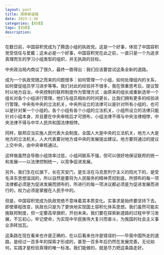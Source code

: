 ```yaml
---
layout: post
title: 探索新道路
date: 2023-1-30
categories: [初成]
tags: [初成]
description: 
---
```


在数日前，中国容积党成为了腾逸小组的执政党。这是一个好事，体现了中国容积党受信任与爱戴；这未必是一个好事，中国容积党在此之前，一直只是一个为追求真理而生的学习小组类型的组织，并无执政的目标。

中央政治局内商议了很久，最终一致得出：我们应该要尝试这条全新的道路。

成为一个执政党随之而来的问题很多：如何管理一个小组，如何处理组内的关系，如何督促组员学习进步等等。我们对此的经验并不很多，我在慎重思考后，提议暂时以地方自治，中央控制的联邦制度作为管理方式：由原来的组长或重新选举一个组长对各个小组进行管理，他们与组员相处的时间更长，比我们拥有更多的经验进行管理。中央有中央的立法机关，中央所设立的法律可以是针对所有小组的，也可以是针对某一个小组的。各个小组有各个小组的立法机关，小组所设立的法律只能针对小组本身，并且要在中央审核后才可颁布，小组法律不得与中央法律相悖，中央法律不得与中华人民共和国法律相悖。

同样，联邦应当实施人民代表大会制度。全国人大是中央的立法机关，地方人大是地方的立法机关。人大代表要对地方或中央的发展提出建议。地方要将通过的提议上交中央，由中央审核通过。

这样做虽然会导致小组效率过低，小组间联系不强，但可以很好地保证联邦的统一和发展——以法律控制统一，以竞争促进发展。

另外，我们生在红旗下，长在天安门，是生活在马克思列宁主义的阳光下的，是受毛泽东思想滋润的，所以自然是要将为人民服务的精神贯彻到底。所颁布的每一项法律都必须是为促进发展而颁布的，所进行的每一项决议都必须是为促进发展而进行的，权力必须是掌握在人民手中的。

但是，中国容积党成为执政党绝不意味着其本质变化。实事求是始终要坚持下去。即使章程改变，执政也只是为了更快地实现国土容积化体系思想。我们虽然可能实施联邦制度，但一定要高举旗帜，开创未来。我们要在探索新道路的过程中学习发展，不忘初心，牢记使命，为实现中华民族伟大复兴而奋斗，为我国的社会主义事业添砖加瓦。

这条路在现在看来也许是正确的，在以后看来也许是错误的——毕竟中国所走的道路，是经过一百多年的探索才形成的，甚至一百多年后仍然在发展完善。无论如何，实践才是检验真理的唯一标准。我们能做的，就是尽力把这条路走好。
